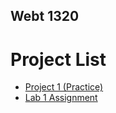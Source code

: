 ## Webt 1320

<h1>Project List</h1>
<ul>
<li><a href = "project1/index.html" target="_blank">Project 1 (Practice)</a></li>
<li><a href = "hello_world/index.html" target="_blank">Lab 1 Assignment</a></li>
</ul>